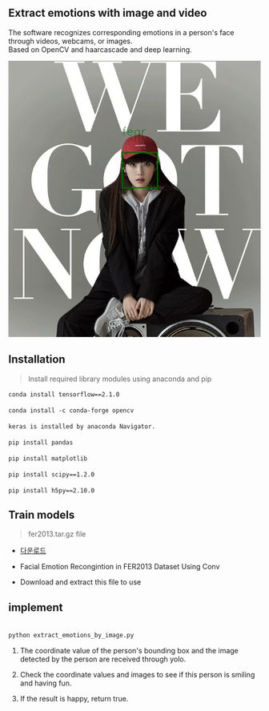 ## Extract emotions with image and video

The software recognizes corresponding emotions in a person's face through videos, webcams, or images.  
 Based on OpenCV and haarcascade and deep learning.

![Demo](fear.PNG)

## Installation

> Install required library modules using anaconda and pip

```
conda install tensorflow==2.1.0

conda install -c conda-forge opencv

keras is installed by anaconda Navigator.

pip install pandas

pip install matplotlib

pip install scipy==1.2.0

pip install h5py==2.10.0
```

## Train models

> fer2013.tar.gz file

- [다운로드](https://www.kaggle.com/c/challenges-in-representation-learning-facial-expression-recognition-challenge/data)

- Facial Emotion Recongintion in FER2013 Dataset Using Conv

- Download and extract this file to use

## implement

```python

python extract_emotions_by_image.py

```

1. The coordinate value of the person's bounding box and the image detected by the person are received through yolo.

2. Check the coordinate values and images to see if this person is smiling and having fun.

3. If the result is happy, return true.
